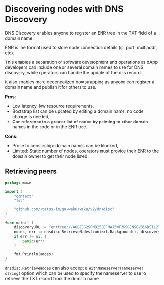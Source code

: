 Discovering nodes with DNS Discovery
===
DNS Discovery enables anyone to register an ENR tree in the TXT field of a domain name.

ENR is the format used to store node connection details (ip, port, multiaddr, etc).

This enables a separation of software development and operations as dApp developers can include one or several domain names to use for DNS discovery, while operators can handle the update of the dns record.

It also enables more decentralized bootstrapping as anyone can register a domain name and publish it for others to use.

**Pros**:
- Low latency, low resource requirements,
- Bootstrap list can be updated by editing a domain name: no code change is needed,
- Can reference to a greater list of nodes by pointing to other domain names in the code or in the ENR tree.

**Cons**:
- Prone to censorship: domain names can be blocked,
- Limited: Static number of nodes, operators must provide their ENR to the domain owner to get their node listed.


## Retrieving peers
```go
package main

import (
	"context"
	"fmt"

	"github.com/status-im/go-waku/waku/v2/dnsdisc"
)

func main() {
	discoveryURL := "enrtree://AOGECG2SPND25EEFMAJ5WF3KSGJNSGV356DSTL2YVLLZWIV6SAYBM@test.waku.nodes.status.im"
	nodes, err := dnsdisc.RetrieveNodes(context.Background(), discoveryURL)
	if err != nil {
		panic(err)
	}

	fmt.Println(nodes)
}
```

`dnsdisc.RetrieveNodes` can also accept a `WithNameserver(nameserver string)` option which can be used to specify the nameserver to use to retrieve the TXT record from the domain name
